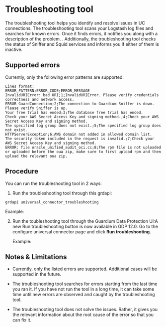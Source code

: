 # Troubleshooting tool

The troubleshooting tool helps you identify and resolve issues in UC connections. The troubleshooting tool scans your Logstash log files and searches for known errors. Once it finds errors, it notifies you along with a description of the problem. . Additionally, the troubleshooting tool checks the status of Sniffer and Squid services and informs you if either of them is inactive.

## Supported errors

Currently, only the following error patterns are supported:

```
Lines format:
ERROR_PATTERN;ERROR_CODE;ERROR_MESSAGE
InvalidURIError: bad URI;1;InvalidURIError. Please verify credentials correctness and network access.
ERROR GuardConnection;2;The connection to Guardium Sniffer is down. Please verify Sniffer is up.
Your free trial has ended;3;The database free trial has ended.
Check your AWS Secret Access Key and signing method.;4;Check your AWS Secret Access Key and signing method.
The specified log group does not exist.;5;The specified log group does not exist.
HTTPServerException;6;AWS domain not added in allowed domain list.
The security token included in the request is invalid.;7;Check your AWS Secret Access Key and signing method.
ERROR: file oracle_unified_audit_oci.cc;8;The rpm file is not uploaded or uploaded before the oua zip, make sure to first upload rpm and then upload the relevant oua zip.
```

## Procedure

You can run the troubleshooting tool  in 2 ways:

1. Run the troubleshooting tool through this grdapi:

`grdapi universal_connector_troubleshooting`

Example:

2. Run the toubleshooting tool through the Guardium Data Protection UI:A new Run troubleshooting button is now available in GDP 12.0.
   Go to the configure universal connector page and click **Run troubleshooting**.

   Example:

## Notes & Limitations

- Currently, only the listed errors are supported. Additional cases will be supported in the future.

- The troubleshooting tool searches for errors starting from the last time you ran it. If you have not run the tool in a long time, it can take some time until new errors are observed and caught by the troubleshooting tool. 

- The troubleshooting tool does not solve the issues. Rather, it gives you the relevant information about the root cause of the error so that you can fix it. 
